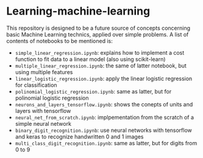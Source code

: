 # Learning-machine-learning

This repository is designed to be a future source of concepts concerning basic Machine Learning technics, applied over simple problems. A list of contents of notebooks to be mentioned is:

- `simple_linear_regression.ipynb`: explains how to implement a cost function to fit data to a linear model (also using scikit-learn)
- `multiple_linear_regression.ipynb`: the same of latter notebook, but using multiple features
- `linear_logistic_regression.ipynb`: apply the linear logistic regression for classification
- `polinomial_logistic_regression.ipynb`: same as latter, but for polinomial logistic regression
- `neurons_and_layers_tensorflow.ipynb`: shows the conepts of units and layers with tensorflow
- `neural_net_from_scratch.ipynb`: implpementation from the scratch of a simple neural network
- `binary_digit_recognition.ipynb`: use neural networks with tensorflow and keras to recognize handwritten 0 and 1 images
- `multi_class_digit_recognition.ipynb`: same as latter, but for digits from 0 to 9
